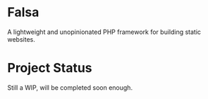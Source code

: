 # Falsa
A lightweight and unopinionated PHP framework for building static websites.

# Project Status
Still a WIP, will be completed soon enough.
